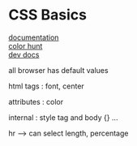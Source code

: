 # CSS Basics

[documentation](https://developer.mozilla.org/en-US/)\
[color hunt](https://colorhunt.co/)\
[dev docs](https://devdocs.io/)

all browser has default values

html tags : font, center

attributes : color

internal : style tag and body {} ...

hr --> can select length, percentage
